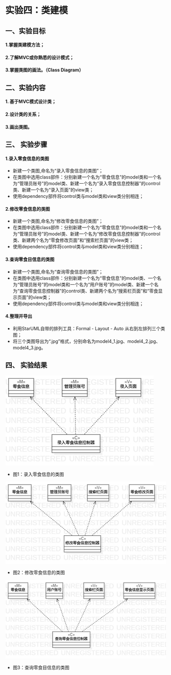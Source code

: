 # 实验四：类建模  

## 一、实验目标
 
#### 1.掌握类建模方法；
#### 2.了解MVC或你熟悉的设计模式；
#### 3.掌握类图的画法。（Class Diagram）

## 二、实验内容  

#### 1. 基于MVC模式设计类；
#### 2.设计类的关系；
#### 3.画出类图。 
  

## 三、 实验步骤

#### 1.录入零食信息的类图
- 新建一个类图,命名为“录入零食信息的类图”；
- 在类图中选用class部件：分别新建一个名为“零食信息”的model类和一个名为“管理员账号”的model类、新建一个名为“录入零食信息控制器”的control类、新建一个名为“录入页面”的view类；
- 使用dependency部件将control类与model类和view类分别相连；

#### 2.修改零食信息的类图
- 新建一个类图,命名为“修改零食信息的类图”；
- 在类图中选用class部件：分别新建一个名为“零食信息”的model类和一个名为“管理员账号”的model类、新建一个名为“修改零食信息控制器”的control类、新建两个名为“零食修改页面”和“搜索栏页面”的view类；
- 使用dependency部件将control类与model类和view类分别相连；

#### 3.查询零食目信息的类图
- 新建一个类图,命名为“查询零食信息的类图”；
- 在类图中选用class部件：分别新建一个名为“零食信息”的model类、一个名为“管理员账号”的model类和一个名为“用户账号”的model类、新建一个名为“查询零食信息控制器”的control类、新建两个名为“搜索栏页面”和“零食显示页面”的view类；
- 使用dependency部件将control类与model类和view类分别相连；

#### 4.整理并导出
- 利用StarUML自带的排列工具：Formal - Layout - Auto 从右到左排列三个类图；
- 将三个类图导出为“.jpg”格式，分别命名为model4_1.jpg、model4_2.jpg、model4_3.jpg。

## 四、 实验结果  

![录入零食信息的类图](./model4_1.jpg)  
- 图1：录入零食信息的类图

![修改零食信的类图](./model4_2.jpg)  
- 图2：修改零食信息的类图

![查询零食目信息的类图](./model4_3.jpg)  
- 图3：查询零食目信息的类图
